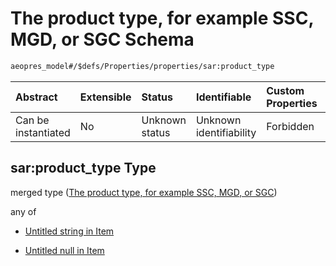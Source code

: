 # The product type, for example SSC, MGD, or SGC Schema

```txt
aeopres_model#/$defs/Properties/properties/sar:product_type
```



| Abstract            | Extensible | Status         | Identifiable            | Custom Properties | Additional Properties | Access Restrictions | Defined In                                                                |
| :------------------ | :--------- | :------------- | :---------------------- | :---------------- | :-------------------- | :------------------ | :------------------------------------------------------------------------ |
| Can be instantiated | No         | Unknown status | Unknown identifiability | Forbidden         | Allowed               | none                | [model.schema.json\*](../../out/model.schema.json "open original schema") |

## sar:product\_type Type

merged type ([The product type, for example SSC, MGD, or SGC](model-defs-properties-properties-the-product-type-for-example-ssc-mgd-or-sgc.md))

any of

*   [Untitled string in Item](model-defs-properties-properties-the-product-type-for-example-ssc-mgd-or-sgc-anyof-0.md "check type definition")

*   [Untitled null in Item](model-defs-properties-properties-the-product-type-for-example-ssc-mgd-or-sgc-anyof-1.md "check type definition")
